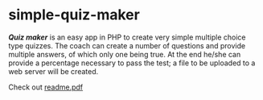 # simple-quiz-maker
***Quiz maker*** is an easy app in PHP to create very simple multiple choice type quizzes.
The coach can create a number of questions and provide multiple answers, of which only one being true. At the end he/she can provide a percentage necessary to pass the test; a file to be uploaded to a web server will be created.
<!-- link -->
Check out [readme.pdf](https://cdn.jsdelivr.net/gh/bermarte/simple-quiz-maker@master/readme_files/readme.pdf "readme")
